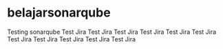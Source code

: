 # belajarsonarqube
Testing sonarqube
Test Jira
Test Jira
Test Jira
Test Jira
Test Jira
Test Jira
Test Jira
Test Jira
Test Jira
Test Jira
Test Jira
